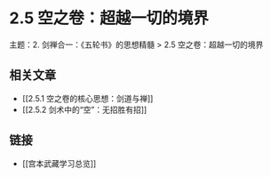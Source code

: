 # 2.5 空之卷：超越一切的境界

主题：2. 剑禅合一：《五轮书》的思想精髓 > 2.5 空之卷：超越一切的境界

## 相关文章

- [[2.5.1 空之卷的核心思想：剑道与禅]]
- [[2.5.2 剑术中的“空”：无招胜有招]]

## 链接

- [[宫本武藏学习总览]]

